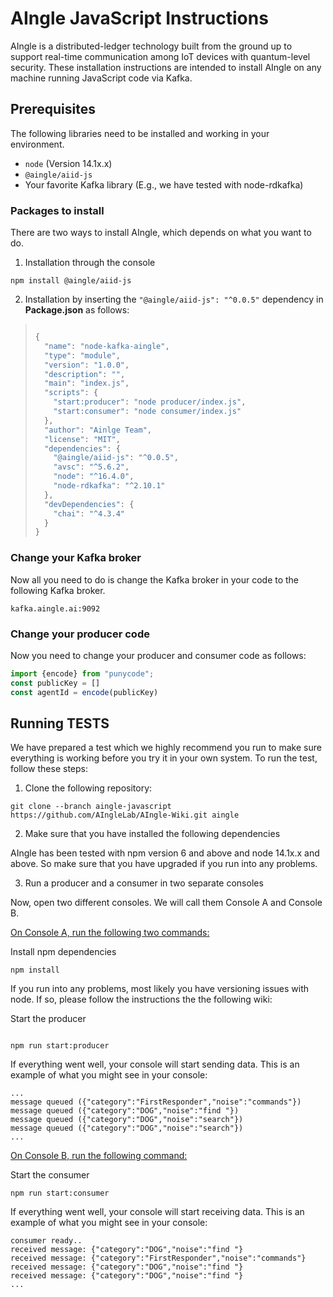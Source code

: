 # AIngle JavaScript Instructions

AIngle is a distributed-ledger technology built from the ground up to support real-time communication among IoT devices with quantum-level security. These installation instructions are intended to install AIngle on any machine running JavaScript code via Kafka.

## Prerequisites
The following libraries need to be installed and working in your environment.
* `node` (Version 14.1x.x)
* `@aingle/aiid-js`
* Your favorite Kafka library (E.g., we have tested with node-rdkafka)​
### Packages to install

There are two ways to install AIngle, which depends on what you want to do.  

1) Installation through the console

```shell
npm install @aingle/aiid-js
```

2) Installation by inserting the `"@aingle/aiid-js": "^0.0.5"` dependency in **Package.json** as follows:

> ```js
> 
> {
>   "name": "node-kafka-aingle",
>   "type": "module",
>   "version": "1.0.0",
>   "description": "",
>   "main": "index.js",
>   "scripts": {
>     "start:producer": "node producer/index.js",
>     "start:consumer": "node consumer/index.js"
>   },
>   "author": "Ainlge Team",
>   "license": "MIT",
>   "dependencies": {
>     "@aingle/aiid-js": "^0.0.5",
>     "avsc": "^5.6.2",
>     "node": "^16.4.0",
>     "node-rdkafka": "^2.10.1"
>   },
>   "devDependencies": {
>     "chai": "^4.3.4"
>   }
> }
> ```

### Change your Kafka broker

Now all you need to do is change the Kafka broker in your code to the following Kafka broker.

```shell
kafka.aingle.ai:9092
```

### Change your producer code

Now you need to change your producer and consumer code as follows:

```javascript
import {encode} from "punycode";
const publicKey = []
const agentId = encode(publicKey)
```

## Running TESTS

We have prepared a test which we highly recommend you run to make sure everything is working before you try it in your own system.  To run the test, follow these steps:

1) Clone the following repository:

```shell
git clone --branch aingle-javascript https://github.com/AIngleLab/AIngle-Wiki.git aingle
```

2) Make sure that you have installed the following dependencies

AIngle has been tested with npm version 6 and above and node 14.1x.x and above.  So make sure that you have upgraded if you run into any problems.

3) Run a producer and a consumer in two separate consoles

Now, open two different consoles.  We will call them Console A and Console B.

<u>On Console A, run the following two commands:</u>

Install npm dependencies

```shell
npm install
```

If you run into any problems, most likely you have versioning issues with node.  If so, please follow the instructions the the following wiki:

[Installing Node.js Tutorial: Using nvm]: https://nodesource.com/blog/installing-node-js-tutorial-using-nvm-on-mac-os-x-and-ubuntu/

Start the producer

```shell

npm run start:producer
```

If everything went well, your console will start sending data.  This is an example of what you might see in your console:

```shell
...
message queued ({"category":"FirstResponder","noise":"commands"})
message queued ({"category":"DOG","noise":"find "})
message queued ({"category":"DOG","noise":"search"})
message queued ({"category":"DOG","noise":"search"})
...
```

<u>On Console B, run the following command:</u>

Start the consumer

```shell
npm run start:consumer
```

If everything went well, your console will start receiving data.  This is an example of what you might see in your console:

```shell
consumer ready.. 
received message: {"category":"DOG","noise":"find "}
received message: {"category":"FirstResponder","noise":"commands"}
received message: {"category":"DOG","noise":"find "}
received message: {"category":"DOG","noise":"find "}
...
```


